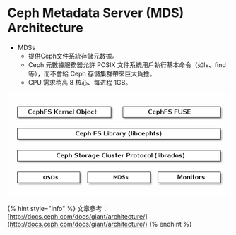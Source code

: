 # Ceph Metadata Server \(MDS\) Architecture

* MDSs
  * 提供Ceph文件系統存儲元數據。
  * Ceph 元數據服務器允許 POSIX 文件系統用戶執行基本命令（如ls、find等），而不會給 Ceph 存儲集群帶來巨大負擔。
  * CPU 需求稍高 8 核心、每进程 1GB。

![](.gitbook/assets/ceph-metadata-server-mds.png)

{% hint style="info" %}
文章參考：  
[http://docs.ceph.com/docs/giant/architecture/](http://docs.ceph.com/docs/giant/architecture/)
{% endhint %}



